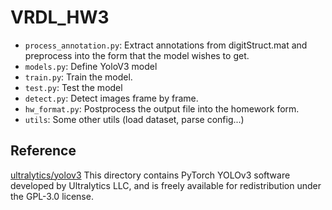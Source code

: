 # VRDL_HW3
 - `process_annotation.py`: Extract annotations from digitStruct.mat and preprocess into the form that the model wishes to get.
 - `models.py`: Define YoloV3 model
 - `train.py`: Train the model.
 - `test.py`: Test the model
 - `detect.py`: Detect images frame by frame.
 - `hw_format.py`: Postprocess the output file into the homework form.
 - `utils`: Some other utils (load dataset, parse config...)

## Reference
[ultralytics/yolov3](https://github.com/ultralytics/yolov3)
This directory contains PyTorch YOLOv3 software developed by Ultralytics LLC, and is freely available for redistribution under the GPL-3.0 license.